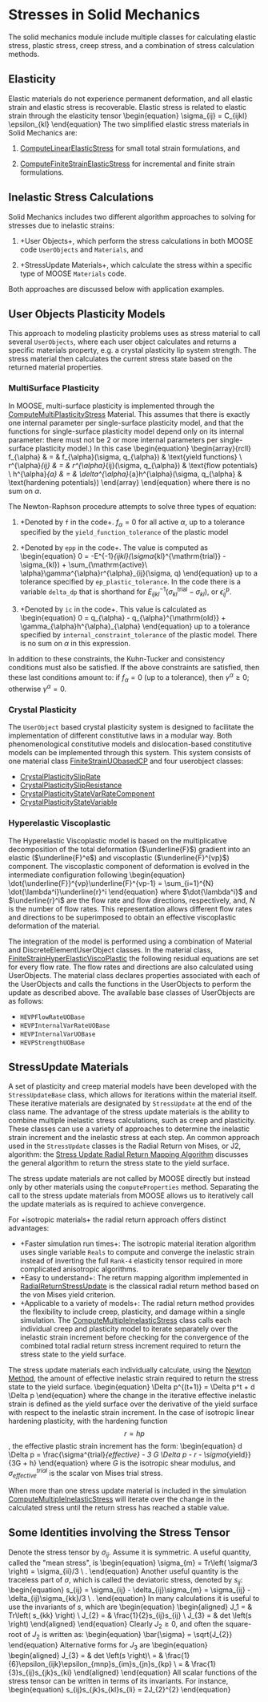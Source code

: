 # Stresses in Solid Mechanics

The solid mechanics module include multiple classes for calculating elastic stress, plastic stress, creep stress, and a combination of stress calculation methods.

## Elasticity

Elastic materials do not experience permanent deformation, and all elastic strain and elastic stress
is recoverable.  Elastic stress is related to elastic strain through the elasticity tensor
\begin{equation}
\sigma_{ij} = C_{ijkl} \epsilon_{kl}
\end{equation}
The two simplified elastic stress materials in Solid Mechanics are:

1. [ComputeLinearElasticStress](/ComputeLinearElasticStress.md) for small total strain formulations,
   and

2. [ComputeFiniteStrainElasticStress](/ComputeFiniteStrainElasticStress.md) for incremental and
   finite strain formulations.

## Inelastic Stress Calculations

Solid Mechanics includes two different algorithm approaches to solving for stresses due to inelastic strains:

1. +User Objects+, which perform the stress calculations in both MOOSE code `UserObjects` and `Materials`, and

2. +StressUpdate Materials+, which calculate the stress within a specific type of MOOSE `Materials` code.

Both approaches are discussed below with application examples.

## User Objects Plasticity Models

This approach to modeling plasticity problems uses as stress material to call several `UserObjects`,
where each user object calculates and returns a specific materials property, e.g. a crystal
plasticity lip system strength.  The stress material then calculates the current stress state based
on the returned material properties.

### MultiSurface Plasticity

In MOOSE, multi-surface plasticity is implemented through the
[ComputeMultiPlasticityStress](/ComputeMultiPlasticityStress.md) Material. This assumes that there is
exactly one internal parameter per single-surface plasticity model, and that the functions for
single-surface plasticity model depend only on its internal parameter: there must not be 2 or more
internal parameters per single-surface plasticity model.)  In this case
\begin{equation}
\begin{array}{rcll}
f_{\alpha} & = & f_{\alpha}(\sigma, q_{\alpha}) & \text{yield functions} \\
r^{\alpha}_{ij} & = & r^{\alpha}_{ij}(\sigma, q_{\alpha}) & \text{flow potentials} \\
h^{\alpha}_{a} & = & \delta^{\alpha}_{a}h^{\alpha}(\sigma, q_{\alpha} & \text{hardening potentials})
\end{array}
\end{equation}
where there is no sum on $\alpha$.

The Newton-Raphson procedure attempts to solve three types of equation:

1. +Denoted by `f` in the code+.  $f_{\alpha} = 0$ for all active $\alpha$, up to a tolerance specified
   by the `yield_function_tolerance` of the plastic model

2. +Denoted by `epp` in the code+. The value is computed as
   \begin{equation}
   0 = -E^{-1}_{ijkl}(\sigma_{kl}^{\mathrm{trial}} - \sigma_{kl}) +
   \sum_{\mathrm{active}\ \alpha}\gamma^{\alpha}r^{\alpha}_{ij}(\sigma, q)
   \end{equation}
   up to a tolerance specified by `ep_plastic_tolerance`.  In the code there is a variable `delta_dp` that is shorthand
   for $E^{-1}_{ijkl}(\sigma_{kl}^{\mathrm{trial}} - \sigma_{kl})$, or
   $\dot{\epsilon}^{\mathrm{p}}_{ij}$.

3. +Denoted by `ic` in the code+. This value is calculated as
   \begin{equation}
   0 = q_{\alpha} - q_{\alpha}^{\mathrm{old}} + \gamma_{\alpha}h^{\alpha}_{\alpha}
   \end{equation}
   up to a tolerance specified by `internal_constraint_tolerance`
   of the plastic model.  There is no sum on $\alpha$ in this expression.

In addition to these constraints, the Kuhn-Tucker and consistency conditions must also be satisfied.
If the above constraints are satisfied, then these last conditions amount to: if $f_{\alpha}=0$ (up
to a tolerance), then $\gamma^{\alpha}\geq 0$; otherwise $\gamma^{\alpha}=0$.

### Crystal Plasticity

The `UserObject` based crystal plasticity system is designed to facilitate the implementation of
different constitutive laws in a modular way. Both phenomenological constitutive models and
dislocation-based constitutive models can be implemented through this system. This system
consists of one material class [FiniteStrainUObasedCP](/FiniteStrainUObasedCP.md) and four userobject
classes:

- [CrystalPlasticitySlipRate](/CrystalPlasticitySlipRateGSS.md)
- [CrystalPlasticitySlipResistance](/CrystalPlasticitySlipResistanceGSS.md)
- [CrystalPlasticityStateVarRateComponent](/CrystalPlasticityStateVarRateComponentGSS.md)
- [CrystalPlasticityStateVariable](/CrystalPlasticityStateVariable.md)

### Hyperelastic Viscoplastic

The Hyperelastic Viscoplastic model is based on the multiplicative decomposition of the total
deformation ($\underline{F}$) gradient into an elastic ($\underline{F}^e$) and viscoplastic
($\underline{F}^{vp}$) component. The viscoplastic component of deformation is evolved in the
intermediate configuration following
\begin{equation}
\dot{\underline{F}}^{vp}\underline{F}^{vp-1} = \sum_{i=1}^{N} \dot{\lambda^i}\underline{r}^i
\end{equation}
where $\dot{\lambda^i}$ and $\underline{r}^i$ are the flow rate and flow directions, respectively,
and, $N$ is the number of flow rates. This representation allows different flow rates and directions
to be superimposed to obtain an effective viscoplastic deformation of the material.


The integration of the model is performed using a combination of Material and
DiscreteElementUserObject classes.  In the material class,
[FiniteStrainHyperElasticViscoPlastic](/FiniteStrainHyperElasticViscoPlastic.md) the following
residual equations are set for every flow rate. The flow rates and directions are also calculated
using UserObjects. The material class declares properties associated with each of the UserObjects and
calls the functions in the UserObjects to perform the update as described above. The available base
classes of UserObjects are as follows:

- `HEVPFlowRateUOBase`
- `HEVPInternalVarRateUOBase`
- `HEVPInternalVarUOBase`
- `HEVPStrengthUOBase`


## StressUpdate Materials

A set of plasticity and creep material models have been developed with the `StressUpdateBase` class,
which allows for iterations within the material itself. These iterative
materials are designated by `StressUpdate` at the end of the class name.
The advantage of the stress update materials is the ability to combine multiple
inelastic stress calculations, such as creep and plasticity.
These classes can use a variety of approaches to determine the inelastic strain
increment and the inelastic stress at each step.
An common approach used in the `StressUpdate` classes is the Radial Return von
Mises, or J2, algorithm: the
[Stress Update Radial Return Mapping Algorithm](/RadialReturnStressUpdate.md)
discusses the general algorithm to return the stress state to the yield surface.

The stress update materials are not called by MOOSE directly but instead only by other materials
using the `computeProperties` method. Separating the call to the stress update materials from MOOSE
allows us to iteratively call the update materials as is required to achieve convergence.

For +isotropic materials+ the radial return approach offers distinct advantages:

- +Faster simulation run times+: The isotropic material iteration algorithm uses single variable
  `Reals` to compute and converge the inelastic strain instead of inverting the full `Rank-4`
  elasticity tensor required in more complicated anisotropic algorithms.
- +Easy to understand+: The return mapping algorithm implemented in
  [RadialReturnStressUpdate](/RadialReturnStressUpdate.md) is the classical radial return method
  based on the von Mises yield criterion.
- +Applicable to a variety of models+: The radial return method provides the flexibility to include
  creep, plasticity, and damage within a single simulation.  The
  [ComputeMultipleInelasticStress](/ComputeMultipleInelasticStress.md) class calls each individual
  creep and plasticity model to iterate separately over the inelastic strain increment before
  checking for the convergence of the combined total radial return stress increment required to
  return the stress state to the yield surface.

The stress update materials each individually calculate, using the
[Newton Method](http://mathworld.wolfram.com/NewtonsMethod.html), the amount of effective inelastic
strain required to return the stress state to the yield surface.
\begin{equation}
\Delta p^{(t+1)} = \Delta p^t + d \Delta p
\end{equation}
where the change in the iterative effective inelastic strain is defined as the yield surface over the
derivative of the yield surface with respect to the inelastic strain increment. In the case of
isotropic linear hardening plasticity, with the hardening function $$ r = hp$$, the effective plastic
strain increment has the form:
\begin{equation}
 d \Delta p = \frac{\sigma^{trial}_{effective} - 3 G \Delta p - r - \sigma_{yield}}{3G + h}
\end{equation}
where $G$ is the isotropic shear modulus, and $\sigma^{trial}_{effective}$ is the scalar von Mises
trial stress.

When more than one stress update material is included in the simulation
[ComputeMultipleInelasticStress](/ComputeMultipleInelasticStress.md) will
iterate over the change in the calculated stress until the return stress has reached a stable value.

## Some Identities involving the Stress Tensor

Denote the stress tensor by $\sigma_{ij}$.  Assume it is symmetric.  A useful quantity, called the
"mean stress", is
\begin{equation}
\sigma_{m} = Tr\left( \sigma/3 \right) = \sigma_{ii}/3 \ .
\end{equation}
Another useful quantity is the traceless part of $\sigma$, which is called the deviatoric stress, denoted by $s_{ij}$:
\begin{equation}
s_{ij} = \sigma_{ij} - \delta_{ij}\sigma_{m} = \sigma_{ij} - \delta_{ij}\sigma_{kk}/3 \ .
\end{equation}
In many calculations it is useful to use the invariants of $s$, which are
\begin{equation}
\begin{aligned}
J_1 = & Tr\left( s_{kk} \right) \\
J_{2} = & \frac{1}{2}s_{ij}s_{ij} \\
J_{3} = & det \left(s \right)
\end{aligned}
\end{equation}
Clearly $J_{2} \geq 0$, and
often the square-root of $J_{2}$ is written as:
\begin{equation}
\bar{\sigma} = \sqrt{J_{2}}
\end{equation}
Alternative forms for $J_{3}$ are
\begin{equation}
\begin{aligned}
J_{3} = & det \left(s \right)\\
      = & \frac{1}{6}\epsilon_{ijk}\epsilon_{mnp}s_{im}s_{jn}s_{kp} \\
      = & \frac{1}{3}s_{ij}s_{jk}s_{ki}
\end{aligned}
\end{equation}
All scalar functions of the stress tensor can be written in terms of its invariants.  For instance,
\begin{equation}
s_{ij}s_{jk}s_{kl}s_{li} = 2J_{2}^{2}
\end{equation}
